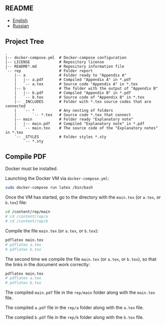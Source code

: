 ## README

- [English](README.md)
- [Russian](README-ru.md)

## Project Tree

```
.
|-- docker-compose.yml  # Docker-compose configuration
|-- LICENSE             # Repository license
|-- README*.md          # Repository information file
`-- rep                 # Folder report
    |-- a               # Folder ready to "Appendix A"
    |   |-- a.pdf       # Compiled "Appendix A" in *.pdf
    |   `-- a.tex       # Source code "Appendix A" in *.tex
    |-- b               # The folder with the output of "Appendix B"
    |   |-- b.pdf       # Compiled "Appendix B" in *.pdf
    |   `-- b.tex       # Source code of "Appendix B" in *.tex
    |-- _INCLUDES       # Folder with *.tex source codes that are connected
    |   `-- *           # Any nesting of folders
    |       `-- *.tex   # Source code *.tex that connect
    |-- main            # Folder ready "Explanatory note"
    |   |-- main.pdf    # Compiled "Explanatory note" in *.pdf
    |   `-- main.tex    # The source code of the "Explanatory notes" in *.tex
    `-- _STYLES         # Folder styles *.sty
        `-- *.sty
```

## Compile PDF

Docker must be installed.

Launching the Docker VM via `docker-compose.yml`:

```bash
sudo docker-compose run latex /bin/bash
```

Once the VM has started, go to the directory with the `main.tex` (or `a.tex`, or `b.tex`) file:

```bash
cd /content/rep/main
# cd /content/rep/a
# cd /content/rep/b
```

Compile the file `main.tex` (or `a.tex`, or `b.tex`):

```bash
pdflatex main.tex
# pdflatex a.tex
# pdflatex b.tex
```

The second time we compile the file `main.tex` (or `a.tex`, or `b.tex`), so that the links in the document work correctly:

```bash
pdflatex main.tex
# pdflatex a.tex
# pdflatex b.tex
```

The compiled `main.pdf` file in the `rep/main` folder along with the `main.tex` file.

The compiled `a.pdf` file in the `rep/a` folder along with the `a.tex` file.

The compiled `b.pdf` file in the `rep/b` folder along with the `b.tex` file.
